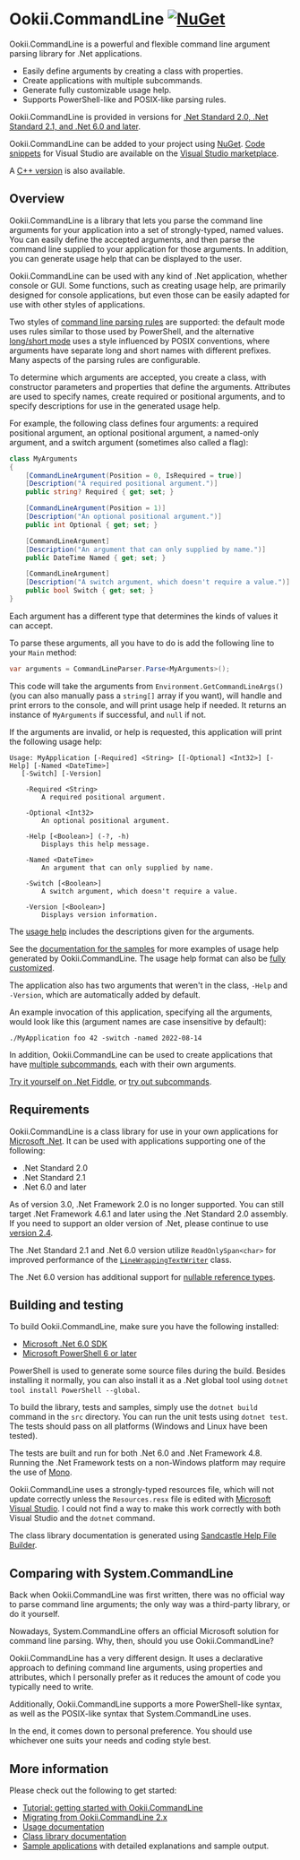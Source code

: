 # Ookii.CommandLine [![NuGet](https://img.shields.io/nuget/v/Ookii.CommandLine)](https://www.nuget.org/packages/Ookii.CommandLine/)

Ookii.CommandLine is a powerful and flexible command line argument parsing library for .Net
applications.

- Easily define arguments by creating a class with properties.
- Create applications with multiple subcommands.
- Generate fully customizable usage help.
- Supports PowerShell-like and POSIX-like parsing rules.

Ookii.CommandLine is provided in versions for [.Net Standard 2.0, .Net Standard 2.1, and .Net 6.0 and later](#requirements).

Ookii.CommandLine can be added to your project using [NuGet](https://nuget.org/packages/Ookii.CommandLine).
[Code snippets](docs/CodeSnippets.md) for Visual Studio are available on the
[Visual Studio marketplace](https://www.ookii.org/Link/CommandLineSnippets).

A [C++ version](https://github.com/SvenGroot/Ookii.CommandLine.Cpp) is also available.

## Overview

Ookii.CommandLine is a library that lets you parse the command line arguments for your application
into a set of strongly-typed, named values. You can easily define the accepted arguments, and then
parse the command line supplied to your application for those arguments. In addition, you can
generate usage help that can be displayed to the user.

Ookii.CommandLine can be used with any kind of .Net application, whether console or GUI. Some
functions, such as creating usage help, are primarily designed for console applications, but even
those can be easily adapted for use with other styles of applications.

Two styles of [command line parsing rules](docs/Arguments.md) are supported: the default mode uses
rules similar to those used by PowerShell, and the alternative [long/short mode](docs/Arguments.md#longshort-mode)
uses a style influenced by POSIX conventions, where arguments have separate long and short names
with different prefixes. Many aspects of the parsing rules are configurable.

To determine which arguments are accepted, you create a class, with constructor parameters and
properties that define the arguments. Attributes are used to specify names, create required or
positional arguments, and to specify descriptions for use in the generated usage help.

For example, the following class defines four arguments: a required positional argument, an optional
positional argument, a named-only argument, and a switch argument (sometimes also called a flag):

```csharp
class MyArguments
{
    [CommandLineArgument(Position = 0, IsRequired = true)]
    [Description("A required positional argument.")]
    public string? Required { get; set; }

    [CommandLineArgument(Position = 1)]
    [Description("An optional positional argument.")]
    public int Optional { get; set; }

    [CommandLineArgument]
    [Description("An argument that can only supplied by name.")]
    public DateTime Named { get; set; }

    [CommandLineArgument]
    [Description("A switch argument, which doesn't require a value.")]
    public bool Switch { get; set; }
}
```

Each argument has a different type that determines the kinds of values it can accept.

To parse these arguments, all you have to do is add the following line to your `Main` method:

```csharp
var arguments = CommandLineParser.Parse<MyArguments>();
```

This code will take the arguments from `Environment.GetCommandLineArgs()` (you can also manually
pass a `string[]` array if you want), will handle and print errors to the console, and will print
usage help if needed. It returns an instance of `MyArguments` if successful, and `null` if not.

If the arguments are invalid, or help is requested, this application will print the following usage
help:

```text
Usage: MyApplication [-Required] <String> [[-Optional] <Int32>] [-Help] [-Named <DateTime>]
   [-Switch] [-Version]

    -Required <String>
        A required positional argument.

    -Optional <Int32>
        An optional positional argument.

    -Help [<Boolean>] (-?, -h)
        Displays this help message.

    -Named <DateTime>
        An argument that can only supplied by name.

    -Switch [<Boolean>]
        A switch argument, which doesn't require a value.

    -Version [<Boolean>]
        Displays version information.
```

The [usage help](docs/UsageHelp.md) includes the descriptions given for the arguments.

See the [documentation for the samples](src/Samples) for more examples of usage help generated by
Ookii.CommandLine. The usage help format can also be [fully customized](src/Samples/CustomUsage).

The application also has two arguments that weren't in the class, `-Help` and `-Version`, which are
automatically added by default.

An example invocation of this application, specifying all the arguments, would look like this
(argument names are case insensitive by default):

```text
./MyApplication foo 42 -switch -named 2022-08-14
```

In addition, Ookii.CommandLine can be used to create applications that have [multiple subcommands](docs/Subcommands.md),
each with their own arguments.

[Try it yourself on .Net Fiddle](https://dotnetfiddle.net/fgLvSl), or
[try out subcommands](https://dotnetfiddle.net/vGIG78).

## Requirements

Ookii.CommandLine is a class library for use in your own applications for [Microsoft .Net](https://dotnet.microsoft.com/).
It can be used with applications supporting one of the following:

- .Net Standard 2.0
- .Net Standard 2.1
- .Net 6.0 and later

As of version 3.0, .Net Framework 2.0 is no longer supported. You can still target .Net Framework
4.6.1 and later using the .Net Standard 2.0 assembly. If you need to support an older version of
.Net, please continue to use [version 2.4](https://github.com/SvenGroot/ookii.commandline/releases/tag/v2.4).

The .Net Standard 2.1 and .Net 6.0 version utilize `ReadOnlySpan<char>` for improved performance of
the [`LineWrappingTextWriter`](docs/Utilities.md) class.

The .Net 6.0 version has additional support for [nullable reference types](docs/Arguments.md#arguments-with-non-nullable-types).

## Building and testing

To build Ookii.CommandLine, make sure you have the following installed:

- [Microsoft .Net 6.0 SDK](https://dotnet.microsoft.com/download)
- [Microsoft PowerShell 6 or later](https://github.com/PowerShell/PowerShell)

PowerShell is used to generate some source files during the build. Besides installing it normally,
you can also install it as a .Net global tool using `dotnet tool install PowerShell --global`.

To build the library, tests and samples, simply use the `dotnet build` command in the `src`
directory. You can run the unit tests using `dotnet test`. The tests should pass on all platforms
(Windows and Linux have been tested).

The tests are built and run for both .Net 6.0 and .Net Framework 4.8. Running the .Net Framework
tests on a non-Windows platform may require the use of [Mono](https://www.mono-project.com/).

Ookii.CommandLine uses a strongly-typed resources file, which will not update correctly unless the
`Resources.resx` file is edited with [Microsoft Visual Studio](https://visualstudio.microsoft.com/).
I could not find a way to make this work correctly with both Visual Studio and the `dotnet` command.

The class library documentation is generated using [Sandcastle Help File Builder](https://github.com/EWSoftware/SHFB).

## Comparing with System.CommandLine

Back when Ookii.CommandLine was first written, there was no official way to parse command line
arguments; the only way was a third-party library, or do it yourself.

Nowadays, System.CommandLine offers an official Microsoft solution for command line parsing. Why,
then, should you use Ookii.CommandLine?

Ookii.CommandLine has a very different design. It uses a declarative approach to defining command
line arguments, using properties and attributes, which I personally prefer as it reduces the amount
of code you typically need to write.

Additionally, Ookii.CommandLine supports a more PowerShell-like syntax, as well as the POSIX-like
syntax that System.CommandLine uses.

In the end, it comes down to personal preference. You should use whichever one suits your needs and
coding style best.

## More information

Please check out the following to get started:

- [Tutorial: getting started with Ookii.CommandLine](docs/Tutorial.md)
- [Migrating from Ookii.CommandLine 2.x](docs/Migrating.md)
- [Usage documentation](docs/README.md)
- [Class library documentation](https://www.ookii.org/Link/CommandLineDoc)
- [Sample applications](src/Samples) with detailed explanations and sample output.
